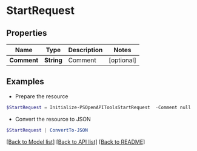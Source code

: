 # StartRequest
## Properties

Name | Type | Description | Notes
------------ | ------------- | ------------- | -------------
**Comment** | **String** | Comment | [optional] 

## Examples

- Prepare the resource
```powershell
$StartRequest = Initialize-PSOpenAPIToolsStartRequest  -Comment null
```

- Convert the resource to JSON
```powershell
$StartRequest | ConvertTo-JSON
```

[[Back to Model list]](../README.md#documentation-for-models) [[Back to API list]](../README.md#documentation-for-api-endpoints) [[Back to README]](../README.md)

